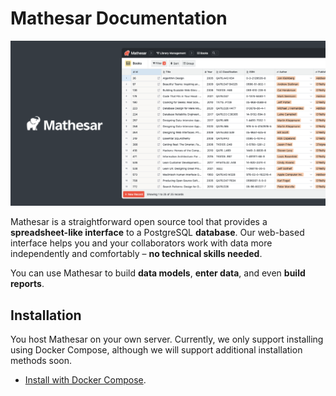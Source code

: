 # Mathesar Documentation

![Mathesar header](assets/images/header.png)

Mathesar is a straightforward open source tool that provides a **spreadsheet-like interface** to a PostgreSQL **database**. Our web-based interface helps you and your collaborators work with data more independently and comfortably – **no technical skills needed**.

You can use Mathesar to build **data models**, **enter data**, and even **build reports**.

## Installation
You host Mathesar on your own server. Currently, we only support installing using Docker Compose, although we will support additional installation methods soon.

- [Install with Docker Compose](installation/docker-compose.md).

